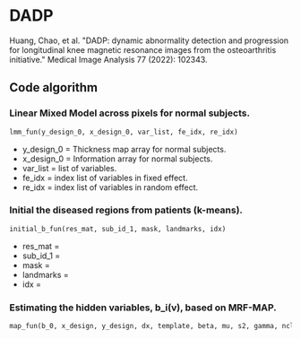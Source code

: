 # DADP
Huang, Chao, et al. "DADP: dynamic abnormality detection and progression for longitudinal knee magnetic resonance images from the osteoarthritis initiative." Medical Image Analysis 77 (2022): 102343.

## Code algorithm

### Linear Mixed Model across pixels for normal subjects. 
```python
lmm_fun(y_design_0, x_design_0, var_list, fe_idx, re_idx)
```
 + y_design_0 = Thickness map array for normal subjects.
 + x_design_0 = Information array for normal subjects.
 + var_list = list of variables.
 + fe_idx = index list of variables in fixed effect.
 + re_idx = index list of variables in random effect.

### Initial the diseased regions from patients (k-means).
```python
initial_b_fun(res_mat, sub_id_1, mask, landmarks, idx)
```
 + res_mat = 
 + sub_id_1 = 
 + mask = 
 + landmarks = 
 + idx = 

### Estimating the hidden variables, b_i(v), based on MRF-MAP.
```python
map_fun(b_0, x_design, y_design, dx, template, beta, mu, s2, gamma, nclasses, map_iter)
```
